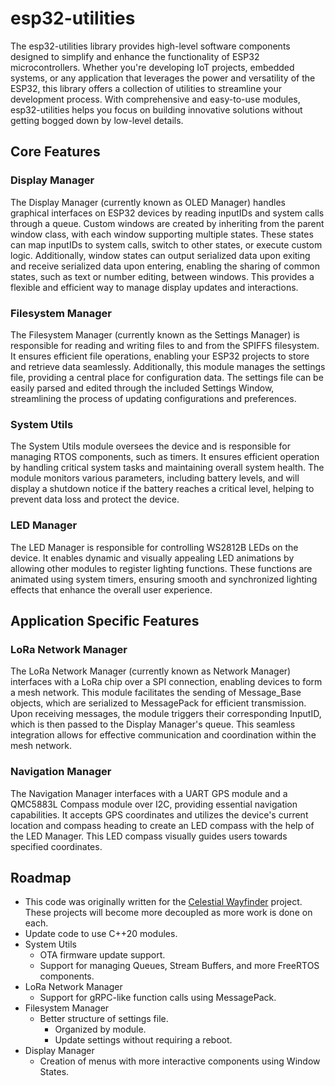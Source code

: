 # esp32-utilities

The esp32-utilities library provides high-level software components designed to simplify and enhance the functionality of ESP32 microcontrollers. Whether you're developing IoT projects, embedded systems, or any application that leverages the power and versatility of the ESP32, this library offers a collection of utilities to streamline your development process. With comprehensive and easy-to-use modules, esp32-utilities helps you focus on building innovative solutions without getting bogged down by low-level details.

## Core Features

### Display Manager

The Display Manager (currently known as OLED Manager) handles graphical interfaces on ESP32 devices by reading inputIDs and system calls through a queue. Custom windows are created by inheriting from the parent window class, with each window supporting multiple states. These states can map inputIDs to system calls, switch to other states, or execute custom logic. Additionally, window states can output serialized data upon exiting and receive serialized data upon entering, enabling the sharing of common states, such as text or number editing, between windows. This provides a flexible and efficient way to manage display updates and interactions.

### Filesystem Manager

The Filesystem Manager (currently known as the Settings Manager) is responsible for reading and writing files to and from the SPIFFS filesystem. It ensures efficient file operations, enabling your ESP32 projects to store and retrieve data seamlessly. Additionally, this module manages the settings file, providing a central place for configuration data. The settings file can be easily parsed and edited through the included Settings Window, streamlining the process of updating configurations and preferences.

### System Utils

The System Utils module oversees the device and is responsible for managing RTOS components, such as timers. It ensures efficient operation by handling critical system tasks and maintaining overall system health. The module monitors various parameters, including battery levels, and will display a shutdown notice if the battery reaches a critical level, helping to prevent data loss and protect the device.

### LED Manager

The LED Manager is responsible for controlling WS2812B LEDs on the device. It enables dynamic and visually appealing LED animations by allowing other modules to register lighting functions. These functions are animated using system timers, ensuring smooth and synchronized lighting effects that enhance the overall user experience.

## Application Specific Features

### LoRa Network Manager

The LoRa Network Manager (currently known as Network Manager) interfaces with a LoRa chip over a SPI connection, enabling devices to form a mesh network. This module facilitates the sending of Message_Base objects, which are serialized to MessagePack for efficient transmission. Upon receiving messages, the module triggers their corresponding InputID, which is then passed to the Display Manager's queue. This seamless integration allows for effective communication and coordination within the mesh network.

### Navigation Manager

The Navigation Manager interfaces with a UART GPS module and a QMC5883L Compass module over I2C, providing essential navigation capabilities. It accepts GPS coordinates and utilizes the device's current location and compass heading to create an LED compass with the help of the LED Manager. This LED compass visually guides users towards specified coordinates.

## Roadmap

- This code was originally written for the [Celestial Wayfinder](https://github.com/Blake-Ballew/Celestial-Wayfinder) project. These projects will become more decoupled as more work is done on each.
- Update code to use C++20 modules.
- System Utils
  - OTA firmware update support.
  - Support for managing Queues, Stream Buffers, and more FreeRTOS components.
- LoRa Network Manager
  - Support for gRPC-like function calls using MessagePack.
- Filesystem Manager
  - Better structure of settings file.
    - Organized by module.
    - Update settings without requiring a reboot.
- Display Manager
  - Creation of menus with more interactive components using Window States.
